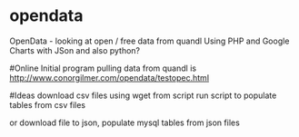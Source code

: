 # opendata
OpenData - looking at open / free data from quandl
Using PHP and Google Charts with JSon and also python?

#Online
Initial program pulling data from quandl is 
http://www.conorgilmer.com/opendata/testopec.html

#Ideas
download csv files using wget from script
run script to populate tables from csv files

or
download file to json, populate mysql tables from json files


